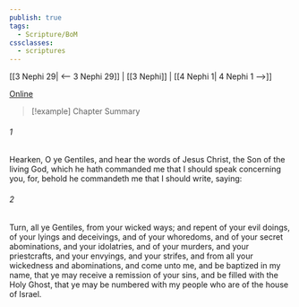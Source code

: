 ```yaml
---
publish: true
tags:
  - Scripture/BoM
cssclasses:
  - scriptures
---
```

[[3 Nephi 29| <-- 3 Nephi 29]] | [[3 Nephi]] | [[4 Nephi 1| 4 Nephi 1 -->]]

[Online](https://churchofjesuschrist.org/study/scriptures/bofm/3-ne/30?lang=eng)

>[!example] Chapter Summary
>
###### 1
Hearken, O ye Gentiles, and hear the words of Jesus Christ, the Son of the living God, which he hath commanded me that I should speak concerning you, for, behold he commandeth me that I should write, saying:
###### 2
Turn, all ye Gentiles, from your wicked ways; and repent of your evil doings, of your lyings and deceivings, and of your whoredoms, and of your secret abominations, and your idolatries, and of your murders, and your priestcrafts, and your envyings, and your strifes, and from all your wickedness and abominations, and come unto me, and be baptized in my name, that ye may receive a remission of your sins, and be filled with the Holy Ghost, that ye may be numbered with my people who are of the house of Israel.



